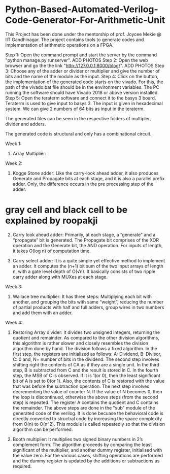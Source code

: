 # Python-Based-Automated-Verilog-Code-Generator-For-Arithmetic-Unit
This Project has been done under the mentorship of prof. Joycee Mekie @ IIT Gandhinagar. The project contains tools to generate codes and implementation of arithmetic operations on a FPGA. 

Step 1: Open the command prompt and start the server by the command "python manage.py runserver".
ADD PHOTOS
Step 2: Open the web browser and go the the link "http://127.0.0.1:8000/blog/".
ADD PHOTOS
Step 3: Choose any of the adder or divider or multiplier and give the number of bits and the name of the module as the input.
Step 4: Click on the button, the implementation of the generated code starts on the vivado. For this, the path of the vivado.bat file should be in the environment variables.
The PC running the software should have Vivado 2018 or above version installed. 
Step 5: Open the teraterm software and connect it to the basys 3 board.
Teraterm is used to give input to basys 3. The input is given in hexadecimal system. We can give 2 numbers of 64 bits as input in the teraterm.

The generated files can be seen in the respective folders of multipler, divider and adders.

The generated code is structural and only has a combinational circuit.

Week 1:
1. Array Multiplier: 


Week 2:
1. Kogge Stone adder: 
Like the carry-look ahead adder, it also produces Generate and Propagate bits at each stage, and it is also a parallel prefix adder. Only, the difference occurs in the pre processing step of the adder.

# gray cell and black cell to be explained by roopakji

2. Carry look ahead adder:
Primarily, at each stage, a “generate” and a “propagate” bit is generated. The Propagate bit comprises of the XOR operation and the Generate bit, the AND operation. For inputs of length, it takes O(log n) of computation time.

3. Carry select adder: It is a quite simple yet effective method to implement an adder. It computes the (n+1) bit sum of the two input arrays of length n, with a gate level depth of O(√n). It basically consists of two ripple carry adder along with MUXes at each stage.

Week 3:
1. Wallace tree multiplier: It has three steps: Multiplying each bit with another, and grouping the bits with same “weight”, reducing the number of partial products with half and full adders, group wires in two numbers and add them with an adder.

Week 4:
1. Restoring Array divider:
It divides two unsigned integers, returning the quotient and remainder. As compared to the other division algorithms, this algorithm is rather slower and closely resembles the division algorithm done by hand. The division follows a fixed algorithm. 
In the first step, the registers are initialized as follows: A: Dividend, B: Divisor, C: 0 and, N= number of bits in the dividend.
The second step involves shifting right the contents of CA as if they are a single unit. In the third step, B is subtracted from C and the result is stored in C. In the fourth step, the MSB of C is observed. If it is 1(or 0), then the least significant bit of A is set to 0(or 1). Also, the contents of C is restored with the value that was before the subtraction operation. The next step involves decrementing the value of counter N. If the value of N becomes 0, then the loop is discontinued, otherwise the above steps (from the second step) is repeated. The register A contains the quotient and C contains the remainder. 
The above steps are done in the "sub" module of the generated code of the verilog. It is done becuase the behavioral code is directly converted to structral code by increasing the space complexity from O(n) to O(n^2).
This module is called repeatedly so that the division algorithm can be performed. 


2. Booth multiplier: 
It multiplies two signed binary numbers in 2’s complement form. The algorithm proceeds by comparing the least significant of the multiplier, and another dummy register, initialised with the value zero. For the various cases, shifting operations are performed and the dummy register is updated by the additions or subtractions as required.
